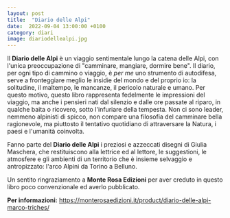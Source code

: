 ```yaml
---
layout: post
title:  "Diario delle Alpi"
date:  2022-09-04 13:00:00 +0100
category: diari  
image: diariodellealpi.jpg
---
```


Il **Diario delle Alpi** è un viaggio sentimentale lungo la catena delle Alpi, con l'unica preoccupazione di "camminare, mangiare, dormire bene". Il diario, per ogni tipo di cammino o viaggio, è *per me* uno strumento di autodifesa, serve a fronteggiare meglio le insidie del mondo e del proprio io: la solitudine, il maltempo, le mancanze, il pericolo naturale e umano. Per questo motivo, questo libro rappresenta fedelmente le impressioni del viaggio, ma anche i pensieri nati dal silenzio e dalle ore passate al riparo, in qualche baita o ricovero, sotto l'infuriare della tempesta.
Non ci sono leader, nemmeno alpinisti di spicco, non compare una filosofia del camminare bella ragionevole, ma piuttosto il tentativo quotidiano di attraversare la Natura, i paesi e l'umanità coinvolta.

Fanno parte del **Diario delle Alpi** i preziosi e azzeccati disegni di Giulia Maschera, che restituiscono alla lettrice ed al lettore, le suggestioni, le atmosfere e gli ambienti di un territorio che è insieme selvaggio e antropizzato: l'arco Alpini da Torino a Belluno.

Un sentito ringraziamento a **Monte Rosa Edizioni** per aver creduto in questo libro poco convenzionale ed averlo pubblicato.

**Per informazioni:** https://monterosaedizioni.it/product/diario-delle-alpi-marco-triches/

